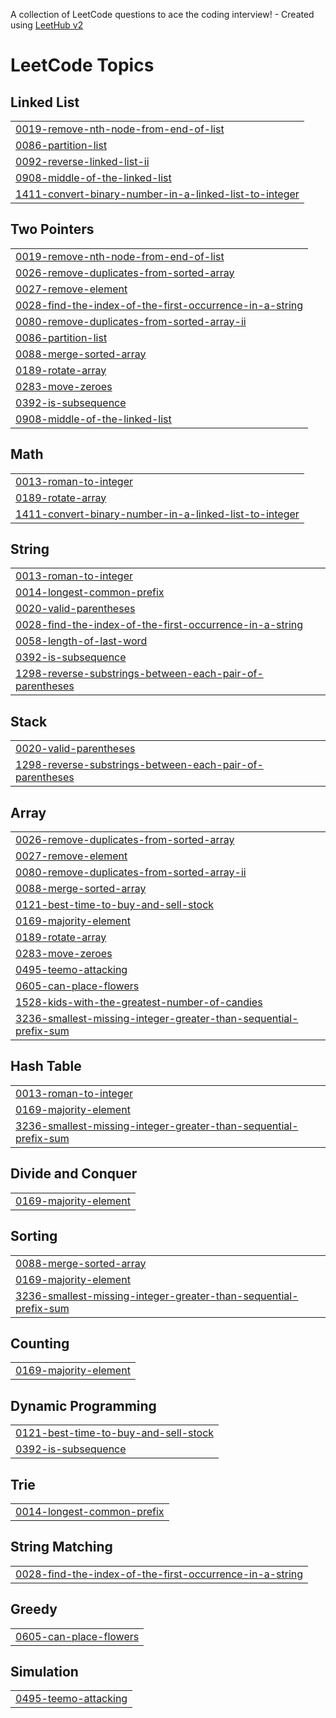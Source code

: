 A collection of LeetCode questions to ace the coding interview! - Created using [LeetHub v2](https://github.com/arunbhardwaj/LeetHub-2.0)
<!---LeetCode Topics Start-->
# LeetCode Topics
## Linked List
|  |
| ------- |
| [0019-remove-nth-node-from-end-of-list](https://github.com/Alex-SH-Ahn/LeetCode/tree/master/0019-remove-nth-node-from-end-of-list) |
| [0086-partition-list](https://github.com/Alex-SH-Ahn/LeetCode/tree/master/0086-partition-list) |
| [0092-reverse-linked-list-ii](https://github.com/Alex-SH-Ahn/LeetCode/tree/master/0092-reverse-linked-list-ii) |
| [0908-middle-of-the-linked-list](https://github.com/Alex-SH-Ahn/LeetCode/tree/master/0908-middle-of-the-linked-list) |
| [1411-convert-binary-number-in-a-linked-list-to-integer](https://github.com/Alex-SH-Ahn/LeetCode/tree/master/1411-convert-binary-number-in-a-linked-list-to-integer) |
## Two Pointers
|  |
| ------- |
| [0019-remove-nth-node-from-end-of-list](https://github.com/Alex-SH-Ahn/LeetCode/tree/master/0019-remove-nth-node-from-end-of-list) |
| [0026-remove-duplicates-from-sorted-array](https://github.com/Alex-SH-Ahn/LeetCode/tree/master/0026-remove-duplicates-from-sorted-array) |
| [0027-remove-element](https://github.com/Alex-SH-Ahn/LeetCode/tree/master/0027-remove-element) |
| [0028-find-the-index-of-the-first-occurrence-in-a-string](https://github.com/Alex-SH-Ahn/LeetCode/tree/master/0028-find-the-index-of-the-first-occurrence-in-a-string) |
| [0080-remove-duplicates-from-sorted-array-ii](https://github.com/Alex-SH-Ahn/LeetCode/tree/master/0080-remove-duplicates-from-sorted-array-ii) |
| [0086-partition-list](https://github.com/Alex-SH-Ahn/LeetCode/tree/master/0086-partition-list) |
| [0088-merge-sorted-array](https://github.com/Alex-SH-Ahn/LeetCode/tree/master/0088-merge-sorted-array) |
| [0189-rotate-array](https://github.com/Alex-SH-Ahn/LeetCode/tree/master/0189-rotate-array) |
| [0283-move-zeroes](https://github.com/Alex-SH-Ahn/LeetCode/tree/master/0283-move-zeroes) |
| [0392-is-subsequence](https://github.com/Alex-SH-Ahn/LeetCode/tree/master/0392-is-subsequence) |
| [0908-middle-of-the-linked-list](https://github.com/Alex-SH-Ahn/LeetCode/tree/master/0908-middle-of-the-linked-list) |
## Math
|  |
| ------- |
| [0013-roman-to-integer](https://github.com/Alex-SH-Ahn/LeetCode/tree/master/0013-roman-to-integer) |
| [0189-rotate-array](https://github.com/Alex-SH-Ahn/LeetCode/tree/master/0189-rotate-array) |
| [1411-convert-binary-number-in-a-linked-list-to-integer](https://github.com/Alex-SH-Ahn/LeetCode/tree/master/1411-convert-binary-number-in-a-linked-list-to-integer) |
## String
|  |
| ------- |
| [0013-roman-to-integer](https://github.com/Alex-SH-Ahn/LeetCode/tree/master/0013-roman-to-integer) |
| [0014-longest-common-prefix](https://github.com/Alex-SH-Ahn/LeetCode/tree/master/0014-longest-common-prefix) |
| [0020-valid-parentheses](https://github.com/Alex-SH-Ahn/LeetCode/tree/master/0020-valid-parentheses) |
| [0028-find-the-index-of-the-first-occurrence-in-a-string](https://github.com/Alex-SH-Ahn/LeetCode/tree/master/0028-find-the-index-of-the-first-occurrence-in-a-string) |
| [0058-length-of-last-word](https://github.com/Alex-SH-Ahn/LeetCode/tree/master/0058-length-of-last-word) |
| [0392-is-subsequence](https://github.com/Alex-SH-Ahn/LeetCode/tree/master/0392-is-subsequence) |
| [1298-reverse-substrings-between-each-pair-of-parentheses](https://github.com/Alex-SH-Ahn/LeetCode/tree/master/1298-reverse-substrings-between-each-pair-of-parentheses) |
## Stack
|  |
| ------- |
| [0020-valid-parentheses](https://github.com/Alex-SH-Ahn/LeetCode/tree/master/0020-valid-parentheses) |
| [1298-reverse-substrings-between-each-pair-of-parentheses](https://github.com/Alex-SH-Ahn/LeetCode/tree/master/1298-reverse-substrings-between-each-pair-of-parentheses) |
## Array
|  |
| ------- |
| [0026-remove-duplicates-from-sorted-array](https://github.com/Alex-SH-Ahn/LeetCode/tree/master/0026-remove-duplicates-from-sorted-array) |
| [0027-remove-element](https://github.com/Alex-SH-Ahn/LeetCode/tree/master/0027-remove-element) |
| [0080-remove-duplicates-from-sorted-array-ii](https://github.com/Alex-SH-Ahn/LeetCode/tree/master/0080-remove-duplicates-from-sorted-array-ii) |
| [0088-merge-sorted-array](https://github.com/Alex-SH-Ahn/LeetCode/tree/master/0088-merge-sorted-array) |
| [0121-best-time-to-buy-and-sell-stock](https://github.com/Alex-SH-Ahn/LeetCode/tree/master/0121-best-time-to-buy-and-sell-stock) |
| [0169-majority-element](https://github.com/Alex-SH-Ahn/LeetCode/tree/master/0169-majority-element) |
| [0189-rotate-array](https://github.com/Alex-SH-Ahn/LeetCode/tree/master/0189-rotate-array) |
| [0283-move-zeroes](https://github.com/Alex-SH-Ahn/LeetCode/tree/master/0283-move-zeroes) |
| [0495-teemo-attacking](https://github.com/Alex-SH-Ahn/LeetCode/tree/master/0495-teemo-attacking) |
| [0605-can-place-flowers](https://github.com/Alex-SH-Ahn/LeetCode/tree/master/0605-can-place-flowers) |
| [1528-kids-with-the-greatest-number-of-candies](https://github.com/Alex-SH-Ahn/LeetCode/tree/master/1528-kids-with-the-greatest-number-of-candies) |
| [3236-smallest-missing-integer-greater-than-sequential-prefix-sum](https://github.com/Alex-SH-Ahn/LeetCode/tree/master/3236-smallest-missing-integer-greater-than-sequential-prefix-sum) |
## Hash Table
|  |
| ------- |
| [0013-roman-to-integer](https://github.com/Alex-SH-Ahn/LeetCode/tree/master/0013-roman-to-integer) |
| [0169-majority-element](https://github.com/Alex-SH-Ahn/LeetCode/tree/master/0169-majority-element) |
| [3236-smallest-missing-integer-greater-than-sequential-prefix-sum](https://github.com/Alex-SH-Ahn/LeetCode/tree/master/3236-smallest-missing-integer-greater-than-sequential-prefix-sum) |
## Divide and Conquer
|  |
| ------- |
| [0169-majority-element](https://github.com/Alex-SH-Ahn/LeetCode/tree/master/0169-majority-element) |
## Sorting
|  |
| ------- |
| [0088-merge-sorted-array](https://github.com/Alex-SH-Ahn/LeetCode/tree/master/0088-merge-sorted-array) |
| [0169-majority-element](https://github.com/Alex-SH-Ahn/LeetCode/tree/master/0169-majority-element) |
| [3236-smallest-missing-integer-greater-than-sequential-prefix-sum](https://github.com/Alex-SH-Ahn/LeetCode/tree/master/3236-smallest-missing-integer-greater-than-sequential-prefix-sum) |
## Counting
|  |
| ------- |
| [0169-majority-element](https://github.com/Alex-SH-Ahn/LeetCode/tree/master/0169-majority-element) |
## Dynamic Programming
|  |
| ------- |
| [0121-best-time-to-buy-and-sell-stock](https://github.com/Alex-SH-Ahn/LeetCode/tree/master/0121-best-time-to-buy-and-sell-stock) |
| [0392-is-subsequence](https://github.com/Alex-SH-Ahn/LeetCode/tree/master/0392-is-subsequence) |
## Trie
|  |
| ------- |
| [0014-longest-common-prefix](https://github.com/Alex-SH-Ahn/LeetCode/tree/master/0014-longest-common-prefix) |
## String Matching
|  |
| ------- |
| [0028-find-the-index-of-the-first-occurrence-in-a-string](https://github.com/Alex-SH-Ahn/LeetCode/tree/master/0028-find-the-index-of-the-first-occurrence-in-a-string) |
## Greedy
|  |
| ------- |
| [0605-can-place-flowers](https://github.com/Alex-SH-Ahn/LeetCode/tree/master/0605-can-place-flowers) |
## Simulation
|  |
| ------- |
| [0495-teemo-attacking](https://github.com/Alex-SH-Ahn/LeetCode/tree/master/0495-teemo-attacking) |
<!---LeetCode Topics End-->